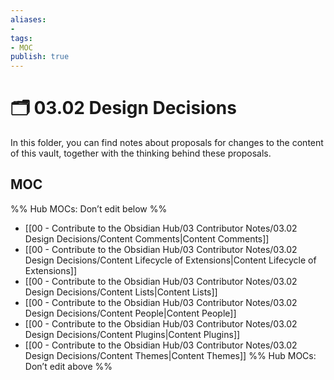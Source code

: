 ```yaml
---
aliases:
- 
tags:
- MOC
publish: true
---
```


# 🗂️ 03.02 Design Decisions

In this folder, you can find notes about proposals for changes to the content of this vault, together with the thinking behind these proposals.

## MOC

%% Hub MOCs: Don’t edit below  %%
-  [[00 - Contribute to the Obsidian Hub/03 Contributor Notes/03.02 Design Decisions/Content Comments|Content Comments]]
-  [[00 - Contribute to the Obsidian Hub/03 Contributor Notes/03.02 Design Decisions/Content Lifecycle of Extensions|Content Lifecycle of Extensions]]
-  [[00 - Contribute to the Obsidian Hub/03 Contributor Notes/03.02 Design Decisions/Content Lists|Content Lists]]
-  [[00 - Contribute to the Obsidian Hub/03 Contributor Notes/03.02 Design Decisions/Content People|Content People]]
-  [[00 - Contribute to the Obsidian Hub/03 Contributor Notes/03.02 Design Decisions/Content Plugins|Content Plugins]]
-  [[00 - Contribute to the Obsidian Hub/03 Contributor Notes/03.02 Design Decisions/Content Themes|Content Themes]]
%% Hub MOCs: Don’t edit above  %%
